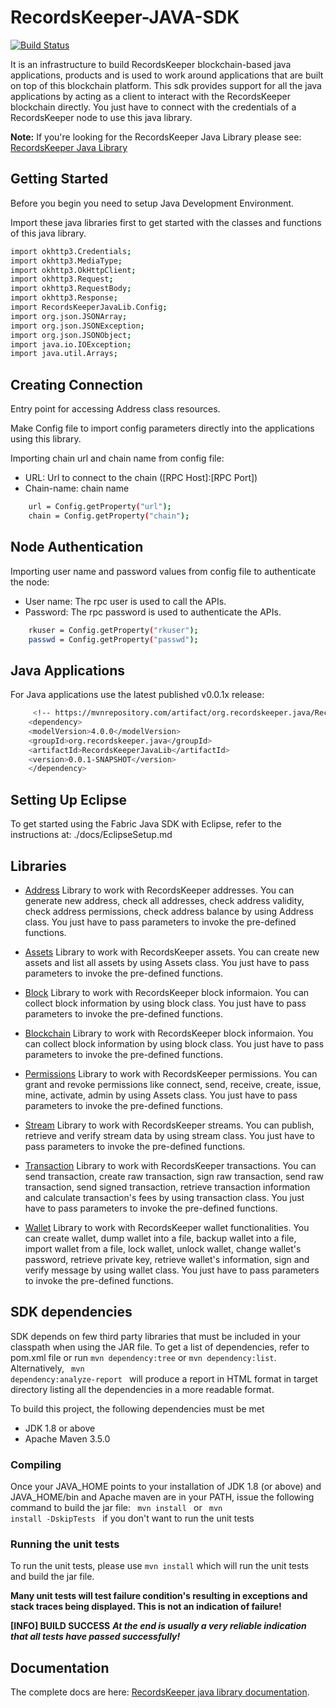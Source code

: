  RecordsKeeper-JAVA-SDK
 =========================
 [![Build Status](https://travis-ci.com/RecordsKeeper/recordskeeper-java-sdk.svg?branch=master)](https://travis-ci.org/RecordsKeeper/recordskeeper-java-sdk)

It is an infrastructure to build RecordsKeeper blockchain-based java applications, products and is used to work around applications that are built on top of this blockchain platform. This sdk provides support for all the java applications by acting as a client to interact with the RecordsKeeper blockchain directly. You just have to connect with the credentials of a RecordsKeeper node to use this java library.

**Note:** If you're looking for the RecordsKeeper Java Library please see: [RecordsKeeper Java Library](https://github.com/RecordsKeeper/recordskeeper-java-sdk/tree/master/doc/RecordsKeeperJava)


## Getting Started

Before you begin you need to setup Java Development Environment.

Import these java libraries first to get started with the classes and functions of this java library.


```bash
import okhttp3.Credentials;
import okhttp3.MediaType;
import okhttp3.OkHttpClient;
import okhttp3.Request;
import okhttp3.RequestBody;
import okhttp3.Response;
import RecordsKeeperJavaLib.Config;
import org.json.JSONArray;
import org.json.JSONException;
import org.json.JSONObject;
import java.io.IOException;
import java.util.Arrays;
```


Creating Connection
-------------------

Entry point for accessing Address class resources.

Make Config file to import config parameters directly into the applications using this library.
   
Importing chain url and chain name from config file:

* URL: Url to connect to the chain ([RPC Host]:[RPC Port])
* Chain-name: chain name

```bash
    url = Config.getProperty("url");
    chain = Config.getProperty("chain");
``` 

Node Authentication
-------------------

Importing user name and password values from config file to authenticate the node:

* User name: The rpc user is used to call the APIs.
* Password: The rpc password is used to authenticate the APIs.

```bash   
    rkuser = Config.getProperty("rkuser");
    passwd = Config.getProperty("passwd");
``` 
## Java Applications

For Java applications use the latest published v0.0.1x release:

```bash
     <!-- https://mvnrepository.com/artifact/org.recordskeeper.java/RecordsKeeperJavaLib -->
    <dependency>
    <modelVersion>4.0.0</modelVersion>
    <groupId>org.recordskeeper.java</groupId>
    <artifactId>RecordsKeeperJavaLib</artifactId>
    <version>0.0.1-SNAPSHOT</version>
    </dependency>
``` 

Setting Up Eclipse
------------------
To get started using the Fabric Java SDK with Eclipse, refer to the instructions at: ./docs/EclipseSetup.md

## Libraries

- [Address](https://github.com/RecordsKeeper/recordskeeper-java-sdk/blob/master/src/RecordsKeeperJavaLib/address.java) Library to work with RecordsKeeper addresses. You can generate new address, check all addresses, check address validity, check address permissions, check address balance by using Address class. You just have to pass parameters to invoke the pre-defined functions.

- [Assets](https://github.com/RecordsKeeper/recordskeeper-java-sdk/blob/master/src/RecordsKeeperJavaLib/Assets.java) Library to work with RecordsKeeper assets. You can create new assets and list all assets by using Assets class. You just have to pass parameters to invoke the pre-defined functions.

- [Block](https://github.com/RecordsKeeper/recordskeeper-java-sdk/blob/master/src/RecordsKeeperJavaLib/block.java) Library to work with RecordsKeeper block informaion. You can collect block information by using block class. You just have to pass parameters to invoke the pre-defined functions.

- [Blockchain](https://github.com/RecordsKeeper/recordskeeper-java-sdk/blob/master/src/RecordsKeeperJavaLib/Blockchain.java) Library to work with RecordsKeeper block informaion. You can collect block information by using block class. You just have to pass parameters to invoke the pre-defined functions.

- [Permissions](https://github.com/RecordsKeeper/recordskeeper-java-sdk/blob/master/src/RecordsKeeperJavaLib/Permissions.java) Library to work with RecordsKeeper permissions. You can grant and revoke permissions like connect, send, receive, create, issue, mine, activate, admin by using Assets class. You just have to pass parameters to invoke the pre-defined functions.

- [Stream](https://github.com/RecordsKeeper/recordskeeper-java-sdk/blob/master/src/RecordsKeeperJavaLib/stream.java) Library to work with RecordsKeeper streams. You can publish, retrieve and verify stream data by using stream class. You just have to pass parameters to invoke the pre-defined functions.

- [Transaction](https://github.com/RecordsKeeper/recordskeeper-java-sdk/blob/master/src/RecordsKeeperJavaLib/transactions.java) Library to work with RecordsKeeper transactions. You can send transaction, create raw transaction, sign raw transaction, send raw transaction, send signed transaction, retrieve transaction information and calculate transaction's fees by using transaction class. You just have to pass parameters to invoke the pre-defined functions.

- [Wallet](https://github.com/RecordsKeeper/recordskeeper-java-sdk/blob/master/src/RecordsKeeperJavaLib/Wallet.java) Library to work with RecordsKeeper wallet functionalities. You can create wallet, dump wallet into a file, backup wallet into a file, import wallet from a file, lock wallet, unlock wallet, change wallet's password, retrieve private key, retrieve wallet's information, sign and verify message by using wallet class. You just have to pass parameters to invoke the pre-defined functions.


## SDK dependencies
SDK depends on few third party libraries that must be included in your classpath when using the JAR file. To get a list of dependencies, refer to pom.xml file or run
<code>mvn dependency:tree</code> or <code>mvn dependency:list</code>.
Alternatively, <code> mvn dependency:analyze-report </code> will produce a report in HTML format in target directory listing all the dependencies in a more readable format.

To build this project, the following dependencies must be met
 * JDK 1.8 or above
 * Apache Maven 3.5.0

### Compiling

Once your JAVA_HOME points to your installation of JDK 1.8 (or above) and JAVA_HOME/bin and Apache maven are in your PATH, issue the following command to build the jar file:
<code>
  mvn install
</code>
or
<code>
  mvn install -DskipTests
</code> if you don't want to run the unit tests

### Running the unit tests
To run the unit tests, please use <code>mvn install</code> which will run the unit tests and build the jar file.

**Many unit tests will test failure condition's resulting in exceptions and stack traces being displayed. This is not an indication of failure!**

**[INFO] BUILD SUCCESS**  **_At the end is usually a very reliable indication that all tests have passed successfully!_**


## Documentation

The complete docs are here: [RecordsKeeper java library documentation](https://github.com/RecordsKeeper/recordskeeper-java-sdk/tree/master/doc/RecordsKeeperJava).

